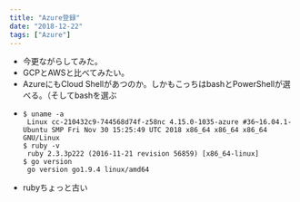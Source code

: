 ```yaml
---
title: "Azure登録"
date: "2018-12-22"
tags: ["Azure"]
---
```


* 今更ながらしてみた。
* GCPとAWSと比べてみたい。
* AzureにもCloud Shellがあつのか。しかもこっちはbashとPowerShellが選べる。（そしてbashを選ぶ
* 
  ```
  $ uname -a
   Linux cc-210432c9-744568d74f-z58nc 4.15.0-1035-azure #36~16.04.1-Ubuntu SMP Fri Nov 30 15:25:49 UTC 2018 x86_64 x86_64 x86_64 GNU/Linux
  $ ruby -v
   ruby 2.3.3p222 (2016-11-21 revision 56859) [x86_64-linux]
  $ go version
   go version go1.9.4 linux/amd64
  ```
* rubyちょっと古い
